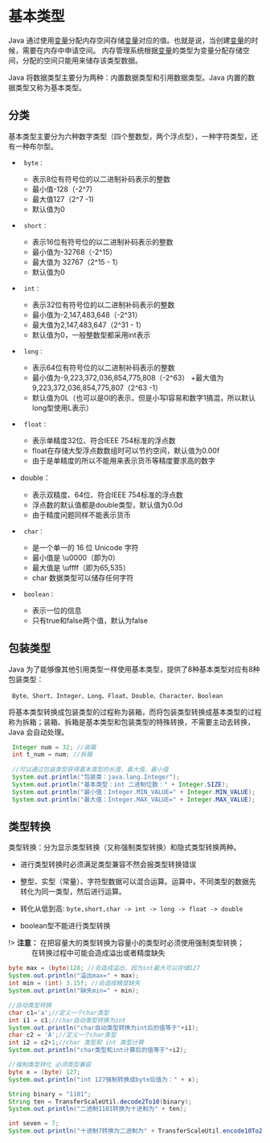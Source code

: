 # 基本类型

Java 通过使用[变量](/grammer/variable)分配内存空间存储[变量](/grammer/variable)对应的值。也就是说，当创建[变量](/grammer/variable)的时候，需要在内存中申请空间。
内存管理系统根据[变量](/grammer/variable)的类型为变量分配存储空间，分配的空间只能用来储存该类型数据。

Java 将数据类型主要分为两种：内置数据类型和引用数据类型。Java 内置的数据类型又称为基本类型。

## 分类

基本类型主要分为六种数字类型（四个整数型，两个浮点型），一种字符类型，还有一种布尔型。

+ ` byte：` 
    + 表示8位有符号位的以二进制补码表示的整数
    + 最小值-128（-2^7)
    + 最大值127（2^7 -1)
    + 默认值为0

+ ` short：` 
    + 表示16位有符号位的以二进制补码表示的整数
    + 最小值为-32768（-2^15）
    + 最大值为 32767（2^15 - 1）
    + 默认值为0

+ ` int：` 
    + 表示32位有符号位的以二进制补码表示的整数
    + 最小值为-2,147,483,648（-2^31）
    + 最大值为2,147,483,647（2^31 - 1）
    + 默认值为0，一般整数型都采用int表示

+ ` long：` 
    + 表示64位有符号位的以二进制补码表示的整数
    + 最小值为-9,223,372,036,854,775,808（-2^63）
    +最大值为9,223,372,036,854,775,807（2^63 -1）
    + 默认值为0L（也可以是0l的表示，但是小写l容易和数字1搞混，所以默认long型使用L表示）

+ ` float：` 
    + 表示单精度32位、符合IEEE 754标准的浮点数
    + float在存储大型浮点数数组时可以节约空间，默认值为0.00f
    + 由于是单精度的所以不能用来表示货币等精度要求高的数字

+ double：
    + 表示双精度、64位、符合IEEE 754标准的浮点数
    + 浮点数的默认值都是double类型，默认值为0.0d
    + 由于精度问题同样不能表示货币

+ ` char：` 
    + 是一个单一的 16 位 Unicode 字符
    + 最小值是 \u0000（即为0）
    + 最大值是 \uffff（即为65,535）
    + char 数据类型可以储存任何字符

+ ` boolean：` 
    + 表示一位的信息
    + 只有true和false两个值，默认为false
    
## 包装类型

Java 为了能够像其他引用类型一样使用基本类型，提供了8种基本类型对应有8种包装类型：

` Byte、Short、Integer、Long、Float、Double、Character、Boolean` 

将基本类型转换成包装类型的过程称为装箱，而将包装类型转换成基本类型的过程称为拆箱；装箱、拆箱是基本类型和包装类型的特殊转换，不需要主动去转换，Java 会自动处理。
``` java
 Integer num = 32; //装箱
 int t_num = num; //拆箱
 
 //可以通过包装类型获得基本类型的长度、最大值、最小值
 System.out.println("包装类：java.lang.Integer");
 System.out.println("基本类型：int 二进制位数：" + Integer.SIZE);
 System.out.println("最小值：Integer.MIN_VALUE=" + Integer.MIN_VALUE);
 System.out.println("最大值：Integer.MAX_VALUE=" + Integer.MAX_VALUE);
```

## 类型转换

类型转换：分为显示类型转换（又称强制类型转换）和隐式类型转换两种。

+ 进行类型转换时必须满足类型兼容不然会报类型转换错误

+ 整型、实型（常量）、字符型数据可以混合运算。运算中，不同类型的数据先转化为同一类型，然后进行运算。

+ 转化从低到高: `byte,short,char -> int -> long -> float -> double`

+ boolean型不能进行类型转换

!> **注意：** 在把容量大的类型转换为容量小的类型时必须使用强制类型转换；<br/>&emsp;&emsp;&emsp;&nbsp;在转换过程中可能会造成溢出或者精度缺失

``` java
byte max = (byte)128; //会造成溢出，因为int最大可以存储127
System.out.println("溢出max=" + max);
int min = (int) 3.15f; //会造成精度缺失
System.out.println("缺失min=" + min);

//自动类型转换
char c1='a';//定义一个char类型
int i1 = c1;//char自动类型转换为int
System.out.println("char自动类型转换为int后的值等于"+i1);
char c2 = 'A';//定义一个char类型
int i2 = c2+1;//char 类型和 int 类型计算
System.out.println("char类型和int计算后的值等于"+i2);

//强制类型转化 必须类型兼容
byte x = (byte) 127;
System.out.println("int 127强制转换成byte后值为：" + x);

String binary = "1101";
String ten = TransferScaleUtil.decode2To10(binary);
System.out.println("二进制1101转换为十进制为" + ten);

int seven = 7;
System.out.println("十进制7转换为二进制为" + TransferScaleUtil.encode10To2(seven));
```